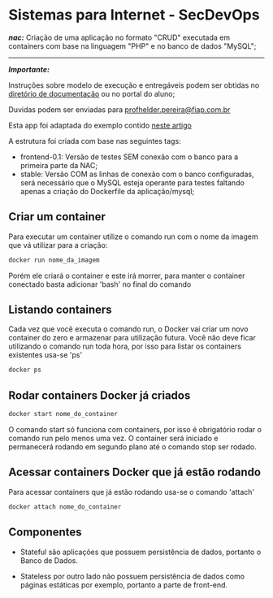# Sistemas para Internet - SecDevOps

***nac:*** Criação de uma aplicação no formato "CRUD" executada em containers com base na linguagem "PHP" e no banco de dados "MySQL";

---

***Importante:***

Instruções sobre modelo de execução e entregáveis podem ser obtidas no [diretório de documentação](https://github.com/fiapsecdevops/php-sample-app/tree/master/docs) ou no portal do aluno;

Duvidas podem ser enviadas para <profhelder.pereira@fiap.com.br>

Esta app foi adaptada do exemplo contido [neste artigo](https://www.tutorialrepublic.com/php-tutorial/php-mysql-crud-application.php)

A estrutura foi criada com base nas seguintes tags:

- frontend-0.1: Versão de testes SEM conexão com o banco para a primeira parte da NAC;
- stable:  Versão COM as linhas de conexão com o banco configuradas, será necessário que o MySQL esteja operante para testes faltando apenas a criação do Dockerfile da aplicação/mysql;

## Criar um container
Para executar um container utilize o comando run com o nome da imagem que vá utilizar para a criação:

```sh
docker run nome_da_imagem
```

Porém ele criará o container e este irá morrer, para manter o container conectado basta adicionar 'bash' no final do comando

## Listando containers
Cada vez que você executa o comando run, o Docker vai criar um novo container do zero e armazenar para utilização futura. Você não deve ficar utilizando o comando run toda hora, por isso para listar os containers existentes usa-se 'ps'

```sh
docker ps
```

## Rodar containers Docker já criados

```sh
docker start nome_do_container
```

O comando start só funciona com containers, por isso é obrigatório rodar o comando run pelo menos uma vez.
O container será iniciado e permanecerá rodando em segundo plano até o comando stop ser rodado.

## Acessar containers Docker que já estão rodando
Para acessar containers que já estão rodando usa-se o comando 'attach'
```sh
docker attach nome_do_container
```



## Componentes

- Stateful são aplicações que possuem persistência de dados, portanto o Banco de Dados.

- Stateless por outro lado não possuem persistência de dados como páginas estáticas por exemplo, portanto a parte de front-end.
